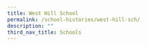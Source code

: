 ```yaml
---
title: West Hill School
permalink: /school-histories/west-hill-sch/
description: ""
third_nav_title: Schools
---
```



